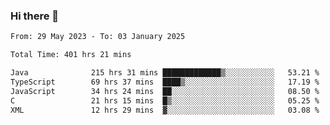 ### Hi there 👋

<!--START_SECTION:waka-->

```txt
From: 29 May 2023 - To: 03 January 2025

Total Time: 401 hrs 21 mins

Java              215 hrs 31 mins █████████████▒░░░░░░░░░░░   53.21 %
TypeScript        69 hrs 37 mins  ████▒░░░░░░░░░░░░░░░░░░░░   17.19 %
JavaScript        34 hrs 24 mins  ██░░░░░░░░░░░░░░░░░░░░░░░   08.50 %
C                 21 hrs 15 mins  █▒░░░░░░░░░░░░░░░░░░░░░░░   05.25 %
XML               12 hrs 29 mins  ▓░░░░░░░░░░░░░░░░░░░░░░░░   03.08 %
```

<!--END_SECTION:waka-->
<!--
**the-beef-calculator/the-beef-calculator** is a ✨ _special_ ✨ repository because its `README.md` (this file) appears on your GitHub profile.

Here are some ideas to get you started:

- 🔭 I’m currently working on ...
- 🌱 I’m currently learning ...
- 👯 I’m looking to collaborate on ...
- 🤔 I’m looking for help with ...
- 💬 Ask me about ...
- 📫 How to reach me: ...
- 😄 Pronouns: ...
- ⚡ Fun fact: ...
-->
